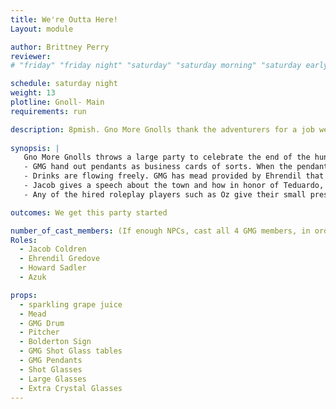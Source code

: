 ```yaml
---
title: We're Outta Here!
Layout: module

author: Brittney Perry
reviewer: 
# "friday" "friday night" "saturday" "saturday morning" "saturday early afternoon" "saturday early evening" "saturday night" "reaction" "tavern setup" "townsfolk" "randoms"

schedule: saturday night
weight: 13
plotline: Gnoll- Main
requirements: run 

description: 8pmish. Gno More Gnolls thank the adventurers for a job well done, lifts a glass in celebration, and then leaves.
 
synopsis: |
   Gno More Gnolls throws a large party to celebrate the end of the hunt. Gno More Gnolls shill for themselves and Jacob takes all the credit for the weekend's events. 
   - GMG hand out pendants as business cards of sorts. When the pendants are given out a shot glass is placed on the table and filled with a thick hard whisky from Boulderton. When the shot is drank Jacob will say "Welcome to the wolf pack" and place the pendant on their neck.
   - Drinks are flowing freely. GMG has mead provided by Ehrendil that is poured out on large shot glass trays. A toast is said when doing the drinks. There is sparkling wine by an Elven winery and regular punch as well.
   - Jacob gives a speech about the town and how in honor of Teduardo, his father Giles Coldren has provided a large sign to be hung in the tavern. 
   - Any of the hired roleplay players such as Oz give their small presentations. 

outcomes: We get this party started

number_of_cast_members: (If enough NPCs, cast all 4 GMG members, in order of importance)
Roles:
  - Jacob Coldren 
  - Ehrendil Gredove
  - Howard Sadler 
  - Azuk

props: 
  - sparkling grape juice
  - Mead
  - GMG Drum
  - Pitcher
  - Bolderton Sign
  - GMG Shot Glass tables
  - GMG Pendants
  - Shot Glasses
  - Large Glasses
  - Extra Crystal Glasses
---
```

